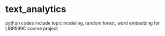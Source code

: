 # text_analytics
python codes include topic modeling, random forest, word embedding for LIBR599C course project
